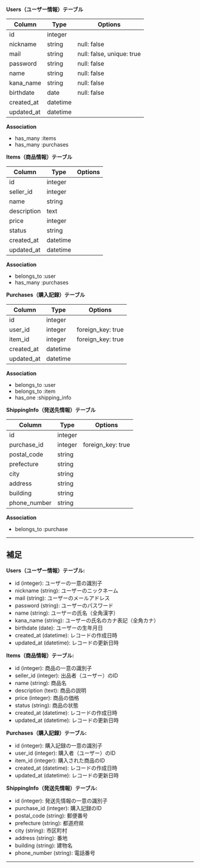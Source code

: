 **Users（ユーザー情報）テーブル**

| Column       | Type       | Options                  |
|--------------|------------|--------------------------|
| id           | integer    |                          |
| nickname     | string     | null: false              |
| mail         | string     | null: false, unique: true|
| password     | string     | null: false              |
| name         | string     | null: false              |
| kana_name    | string     | null: false              |
| birthdate    | date       | null: false              |
| created_at   | datetime   |                          |
| updated_at   | datetime   |                          |

**Association**

- has_many :items
- has_many :purchases

**Items（商品情報）テーブル**

| Column       | Type       | Options                  |
|--------------|------------|--------------------------|
| id           | integer    |                          |
| seller_id    | integer    |                          |
| name         | string     |                          |
| description  | text       |                          |
| price        | integer    |                          |
| status       | string     |                          |
| created_at   | datetime   |                          |
| updated_at   | datetime   |                          |

**Association**

- belongs_to :user
- has_many :purchases

**Purchases（購入記録）テーブル**

| Column       | Type       | Options                  |
|--------------|------------|--------------------------|
| id           | integer    |                          |
| user_id      | integer    | foreign_key: true        |
| item_id      | integer    | foreign_key: true        |
| created_at   | datetime   |                          |
| updated_at   | datetime   |                          |

**Association**

- belongs_to :user
- belongs_to :item
- has_one :shipping_info

**ShippingInfo（発送先情報）テーブル**

| Column       | Type       | Options                  |
|--------------|------------|--------------------------|
| id           | integer    |                          |
| purchase_id  | integer    | foreign_key: true        |
| postal_code  | string     |                          |
| prefecture   | string     |                          |
| city         | string     |                          |
| address      | string     |                          |
| building     | string     |                          |
| phone_number | string     |                          |

**Association**

- belongs_to :purchase



---
補足
---

**Users（ユーザー情報）テーブル:**

- id (integer): ユーザーの一意の識別子
- nickname (string): ユーザーのニックネーム
- mail (string): ユーザーのメールアドレス
- password (string): ユーザーのパスワード
- name (string): ユーザーの氏名（全角漢字）
- kana_name (string): ユーザーの氏名のカナ表記（全角カナ）
- birthdate (date): ユーザーの生年月日
- created_at (datetime): レコードの作成日時
- updated_at (datetime): レコードの更新日時

**Items（商品情報）テーブル:**

- id (integer): 商品の一意の識別子
- seller_id (integer): 出品者（ユーザー）のID
- name (string): 商品名
- description (text): 商品の説明
- price (integer): 商品の価格
- status (string): 商品の状態
- created_at (datetime): レコードの作成日時
- updated_at (datetime): レコードの更新日時

**Purchases（購入記録）テーブル:**

- id (integer): 購入記録の一意の識別子
- user_id (integer): 購入者（ユーザー）のID
- item_id (integer): 購入された商品のID
- created_at (datetime): レコードの作成日時
- updated_at (datetime): レコードの更新日時

**ShippingInfo（発送先情報）テーブル:**

- id (integer): 発送先情報の一意の識別子
- purchase_id (integer): 購入記録のID
- postal_code (string): 郵便番号
- prefecture (string): 都道府県
- city (string): 市区町村
- address (string): 番地
- building (string): 建物名
- phone_number (string): 電話番号

---
